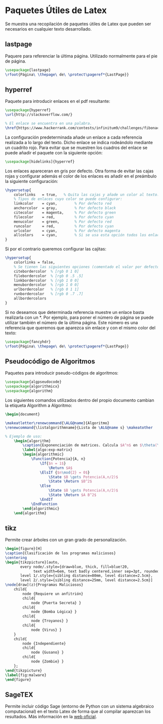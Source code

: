 # Paquetes Útiles de Latex

Se muestra una recopilación de paquetes útiles de Latex que pueden ser necesarios en cualquier texto desarrollado. 

## lastpage
Paquere para referenciar la última página. Utilizado normalmente para el pie de página.

~~~latex
\usepackage{lastpage}                   
\rfoot{Página\ \thepage\ de\ \protect\pageref*{LastPage}}
~~~
## hyperref
Paquete para introducir enlaces en el pdf resultante:

~~~latex
\usepackage{hyperref}
\url{http://stackoverflow.com/}

% El enlace se encuentra en una palabra.
\href{https://www.hackerrank.com/contests/infinitum9/challenges/fibonacci-gcd}{Hackerrank}
~~~

La configuración predeterminada añade un enlace a cada referencia realizada a lo largo del texto. Dicho enlace se indica rodeándolo mediante un cuadrito rojo. Para evitar que se muestren los cuadros del enlace se puede añadir el paquete con la siguiente opción:

~~~latex
\usepackage[hidelinks]{hyperref}
~~~

Los enlaces apareceran en gris por defecto. Otra forma de evitar las cajas rojas y configurar además el color de los enlaces es añadir en el preámbulo la siguiente configuración:

~~~latex
\hypersetup{
    colorlinks   = true,   % Quita las cajas y añade un color al texto.
    % Tipos de enlaces cuyo color se puede configurar:
    linkcolor    = cyan,        % Por defecto red
    anchorcolor  = gray,        % Por defecto black
    citecolor    = magenta,     % Por defecto green
    filecolor    = red,         % Por defecto cyan
    menucolor    = green,       % Por defecto red
    runcolor     = red,         % Por defecto cyan
    urlcolor     = cyan,        % Por defecto magenta
    allcolors    = cyan,        % Si se usa esta opción todos los enlaces de cualquier tipo adquieren el color dado.
}
~~~

Si por el contrario queremos configurar las cajitas:

~~~latex
\hypersetup{
    colorlinks = false,
    % Se tienen las siguientes opciones (comentado el valor por defecto):
    citebordercolor  % [rgb 0 1 0]
    filebordercolor  % [rgb 0 .5 .5]
    linkbordercolor  % [rgb 1 0 0]
    menubordercolor  % [rgb 1 0 0]
    urlbordercolor   % [rgb 0 1 1]
    runbordercolor   % [rgb 0 .7 .7]
    allbordercolors
}
~~~

Si no deseamos que determinada referencia muestre un enlace basta realizarla con un *. Por ejemplo, para poner el número de página se puede utilizar también el número de la última página. Este número es una referencia que queremos que aparezca sin enlace y con el mismo color del texto:

~~~latex
\usepackage{fancyhdr}
\rfoot{Página\ \thepage\ de\ \protect\pageref*{LastPage}}
~~~

## Pseudocódigo de Algoritmos
Paquetes para introducir pseudo-códigos de algoritmos:

~~~latex
\usepackage{algpseudocode}
\usepackage{algorithmicx}
\usepackage{algorithm}
~~~

Los siguientes comandos utilizados dentro del propio documento  cambian la etiqueta Algorithm a Algoritmo:

~~~latex
\begin{document}

\makeatletter\renewcommand{\ALG@name}{Algoritmo}
\renewcommand{\listalgorithmname}{Lista de \ALG@name s} \makeatother

% Ejemplo de uso:
    \begin{algorithm}
        \caption{Exponenciación de matrices. Calcula $A^n$ en $\theta(\log n)$.}
        \label{algo:exp-matrix}
        \begin{algorithmic}
            \Function{Potencia}{A, n}   
                \If{$n = 1$}  
                    \Return $A$
                \ElsIf {$n\mod{2} = 0$}
                    \State $B \gets Potencia(A,n/2)$
                    \State \Return $B^2$
                \Else
                    \State $B \gets Potencia(A,n/2)$
                    \State \Return $A B^2$                    
                \EndIf
            \EndFunction
        \end{algorithmic}
    \end{algorithm}
~~~

## tikz

Permite crear árboles con un gran grado de personalización.

~~~latex
\begin{figure}[H]
\caption{Clasificación de los programas maliciosos}
\centering
\begin{tikzpicture}[auto, 
       every node/.style={draw=blue, thick, fill=blue!20,
             text width=6em, text badly centered,inner sep=3pt, rounded corners}, 
       level 1/.style={sibling distance=80mm, level distance=2.5cm},
       level 2/.style={sibling distance=25mm, level distance=2.5cm}]
\node[draw](z){Programas Maliciosos}
    child{ 
        node {Requiere un anfitrión}
        child{
            node {Puerta Secreta} }
        child{
            node {Bomba Lógica} }
        child{
            node {Troyanos} }
        child{
            node {Virus} }
    } 
    child{ 
        node {Independiente}
        child{
            node {Gusano} }
        child{
            node {Zombie} }
    };
\end{tikzpicture}
\label{fig:malware}
\end{figure}
~~~

## SageTEX

Permite incluir código Sage (entorno de Python con un sistema algebraico computacional) en el texto Latex de forma que al compilar aparezcan los resultados. Más información en la [web oficial](http://www.ctan.org/pkg/sagetex).